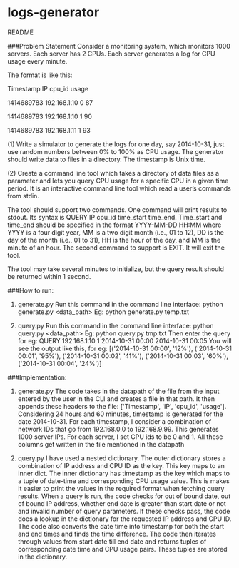 # logs-generator
README

###Problem Statement
Consider a monitoring system, which monitors 1000 servers. Each server has 2 CPUs. Each server generates a log for CPU usage every minute.

The format is like this:

Timestamp      IP                     cpu_id usage

1414689783    192.168.1.10   0          87

1414689783    192.168.1.10   1          90

1414689783    192.168.1.11   1          93


(1) Write a simulator to generate the logs for one day, say 2014-10-31, just use random numbers between 0% to 100% as CPU usage. The generator should write data to files in a directory. The timestamp is Unix time.


(2) Create a command line tool which takes a directory of data files as a parameter and lets you query CPU usage for a specific CPU in a given time period. It is an interactive command line tool which read a user’s commands from stdin.

The tool should support two commands. One command will print results to stdout. Its syntax is QUERY IP cpu_id time_start time_end. Time_start and time_end should be specified in the format YYYY-MM-DD HH:MM where YYYY is a four digit year, MM is a two digit month (i.e., 01 to 12), DD is the day of the month (i.e., 01 to 31), HH is the hour of the day, and MM is the minute of an hour. The second command to support is EXIT. It will exit the tool.

The tool may take several minutes to initialize, but the query result should be returned within 1 second.

###How to run:
1. generate.py
	Run this command in the command line interface: python generate.py <data_path>
	Eg: python generate.py temp.txt

2. query.py
	Run this command in the command line interface: python query.py <data_path>
	Eg: python query.py tmp.txt
	Then enter the query for eg: QUERY 192.168.1.10 1 2014-10-31 00:00 2014-10-31 00:05
	You will see the output like this, for eg: [('2014-10-31 00:00', '12%'), ('2014-10-31 00:01', '95%'), ('2014-10-31 00:02', '41%'), ('2014-10-31 00:03', '60%'), ('2014-10-31 00:04', '24%')]
	
###Implementation:
1. generate.py
The code takes in the datapath of the file from the input entered by the user in the CLI and creates a file in that path. It then appends these headers to the file: ['Timestamp', 'IP', 'cpu_id', 'usage'].
Considering 24 hours and 60 minutes, timestamp is generated for the date 2014-10-31. For each timestamp, I consider a combination of network IDs that go from 192.168.0.0 to 192.168.9.99. This generates 1000 server IPs. For each server, I set CPU ids to be 0 and 1. 
All these columns get written in the file mentioned in the datapath

2. query.py
I have used a nested dictionary. The outer dictionary stores a combination of IP address and CPU ID as the key. This key maps to an inner dict. 
The inner dictionary has timestamp as the key which maps to a tuple of date-time and corresponding CPU usage value. This is makes it easier to print the values in the required format when fetching query results. 
When a query is run, the code checks for out of bound date, out of bound IP address, whether end date is greater than start date or not and invalid number of query parameters. 
If these checks pass, the code does a lookup in the dictionary for the requested IP address and CPU ID. The code also converts the date time into timestamp for both the start and end times and finds the time difference. The code then iterates through values from start date till end date and returns tuples of corresponding date time and CPU usage pairs. These tuples are stored in the dictionary.

